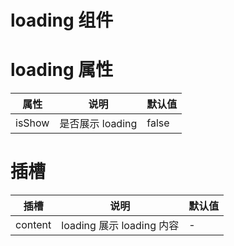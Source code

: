 # loading 组件

<demo src="../../demos/loading/index.vue" desc=""></demo>

# loading 属性

| 属性   | 说明             | 默认值 |
| ------ | ---------------- | ------ |
| isShow | 是否展示 loading | false  |

# 插槽

| 插槽    | 说明                      | 默认值 |
| ------- | ------------------------- | ------ |
| content | loading 展示 loading 内容 | -      |
